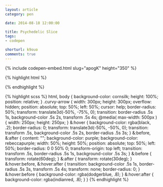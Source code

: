 ```yaml
---
layout: article
category: pen

date: 2014-08-18 12:00:00

title: Psychedelic Slice
tags:
- codepen

shorturl: k9ouo
comments: true
---
```


{% include codepen-embed.html slug="apogK" height="350" %}

{% highlight html %}
<div class="curvy-arrow"></div>
{% endhighlight %}

{% highlight scss %}
html,
body {
  background-color: cornsilk;
  height: 100%;
  position: relative;
}
.curvy-arrow {
  width:  300px;
  height: 300px;
  overflow: hidden;
  position: absolute;
  top: 50%;
  left: 50%;
  cursor: help;
  border-radius: 50%;
  transform: translate3d(-50%, -75%, 0);
  transition: border-radius .5s 1s, background-color .5s 2s, transform .5s 4s;
  @media( max-width: 500px ) {
    width:  250px;
    height: 250px;
  }
  &:hover {
    background-color: rgba(black, .2);
    border-radius: 0;
    transform: translate3d(-50%, -50%, 0);
    transition: transform .5s, background-color .5s 2s, border-radius .5s 3s;
  }
  &:before,
  &:after {
    content: "";
    background-color: purple;
    background-color: rebeccapurple;
    width: 50%;
    height: 50%;
    position: absolute;
    top: 50%;
    left: 50%;
    border-radius: 0 0 50% 0;
    transform-origin: top left;
    transition: transform .5s, border-radius .5s 1s, background-color .5s 3s;
  }
  &:before {
    transform: rotate(60deg);
  }
  &:after {
    transform: rotate(30deg);
  }
  &:hover:before,
  &:hover:after {
    transition: background-color .5s 1s, border-radius .5s 3s, transform .5s 4s;
    transform: none;
    border-radius: 0;
  }
  &:hover:before {
    background-color: rgba(dodgerblue, .8);
  }
  &:hover:after {
    background-color: rgba(indianred, .8);
  }
}
{% endhighlight %}
